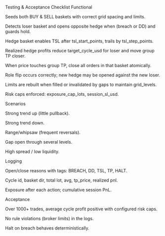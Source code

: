Testing & Acceptance Checklist
Functional

 Seeds both BUY & SELL baskets with correct grid spacing and limits.

 Detects loser basket and opens opposite hedge when (breach or DD) and guards hold.

 Hedge basket enables TSL after tsl_start_points, trails by tsl_step_points.

 Realized hedge profits reduce target_cycle_usd for loser and move group TP closer.

 When price touches group TP, close all orders in that basket atomically.

 Role flip occurs correctly; new hedge may be opened against the new loser.

 Limits are rebuilt when filled or invalidated by gaps to maintain grid_levels.

 Risk caps enforced: exposure_cap_lots, session_sl_usd.

Scenarios

 Strong trend up (little pullback).

 Strong trend down.

 Range/whipsaw (frequent reversals).

 Gap open through several levels.

 High spread / low liquidity.

Logging

 Open/close reasons with tags: BREACH, DD, TSL, TP, HALT.

 Cycle id, basket dir, total lot, avg, tp_price, realized pnl.

 Exposure after each action; cumulative session PnL.

Acceptance

 Over 1000+ trades, average cycle profit positive with configured risk caps.

 No rule violations (broker limits) in the logs.

 Halt on breach behaves deterministically.
